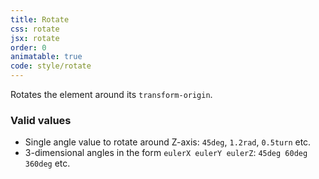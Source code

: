 ```yaml
---
title: Rotate
css: rotate
jsx: rotate
order: 0
animatable: true
code: style/rotate
---
```


Rotates the element around its `transform-origin`.

### Valid values

- Single angle value to rotate around Z-axis: `45deg`, `1.2rad`, `0.5turn` etc.
- 3-dimensional angles in the form `eulerX eulerY eulerZ`: `45deg 60deg 360deg` etc.
